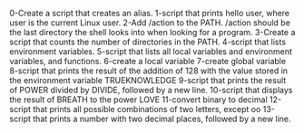 0-Create a script that creates an alias.
1-script that prints hello user, where user is the current Linux user.
2-Add /action to the PATH. /action should be the last directory the shell looks into when looking for a program.
3-Create a script that counts the number of directories in the PATH.
4-script that lists environment variables.
5-script that lists all local variables and environment variables, and functions.
6-create a local variable
7-create global variable
8-script that prints the result of the addition of 128 with the value stored in the environment variable TRUEKNOWLEDGE
9-script that prints the result of POWER divided by DIVIDE, followed by a new line.
10-script that displays the result of BREATH to the power LOVE
11-convert binary to decimal
12-script that prints all possible combinations of two letters, except oo
13-script that prints a number with two decimal places, followed by a new line.